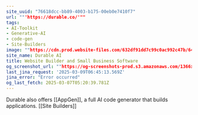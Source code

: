 ```yaml
---
site_uuid: "76618dcc-bb89-4003-b175-00eb0e7410f7"
url: ""'https://durable.co/'""
tags:
- AI-Toolkit
- Generative-AI
- code-gen
- Site-Builders
image: ""https://cdn.prod.website-files.com/632df91dd7c99c0ac992c47b/64de91c985557678c7947c84_newsletter-og-image%20(1).png""
site_name: Durable AI
title: Website Builder and Small Business Software
og_screenshot_url: ""https://og-screenshots-prod.s3.amazonaws.com/1366x768/80/false/c226e226ff85a28b363f88247f2fef559bc006427b1e1058dc93a0f8be3b69ae.jpeg""
last_jina_request: '2025-03-09T06:45:13.569Z'
jina_error: "Error occurred"
og_last_fetch: 2025-03-07T05:20:39.781Z
---
```

Durable also offers [[AppGen]], a full AI code generator that builds applications.  [[Site Builders]]



